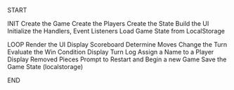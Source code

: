 START

INIT
Create the Game
Create the Players
Create the State
Build the UI
Initialize the Handlers, Event Listeners
Load Game State from LocalStorage


LOOP
Render the UI
Display Scoreboard
Determine Moves 
Change the Turn
Evaluate the Win Condition
Display Turn Log
Assign a Name to a Player 
Display Removed Pieces
Prompt to Restart and Begin a new Game
Save the Game State (localstorage)

END